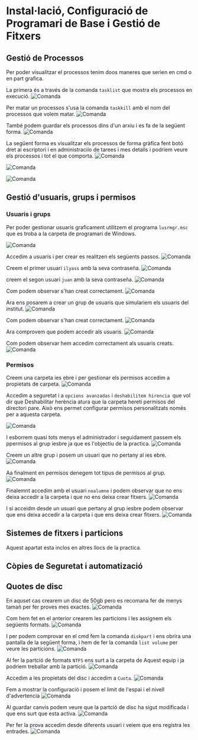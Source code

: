 # Instal·lació, Configuració de Programari de Base i Gestió de Fitxers

## Gestió de Processos

Per poder visualitzar el processos tenim doos maneres que serien en cmd o en part grafica.

La primera és a través de la comanda `tasklist` que mostra els processos en execució.
![Comanda](./Projecte2/Sprint2/1.png) 

Per matar un processos s'usa la comanda `taskkill` amb el nom del processos que volem matar.
![Comanda](./Projecte2/Sprint2/2.png) 

També podem guardar els processos dins d'un arxiu i es fa de la següent forma.
![Comanda](./Projecte2/Sprint2/3.png)

La següent forma es visualitzar els processos de forma gràfica fent botó dret al escriptori i en administraciío de tarees i mes detalls i podriem veure els processos i tot el que comporta.
![Comanda](./Projecte2/Sprint2/4.png)


![Comanda](./Projecte2/Sprint2/5.png)

![Comanda](./Projecte2/Sprint2/6.png)

## Gestió d'usuaris, grups i permisos 

### Usuaris i grups
Per poder gestionar usuaris graficament utilitzem el programa `lusrmgr.msc` que es troba a la carpeta de programari de Windows.

![Comanda](./Projecte2/Sprint2/us1.png)

Accedim a usuaris i per crear es realitzen els següents passos.
![Comanda](./Projecte2/Sprint2/us2.png)

Creem el primer usuari `ilyass` amb la seva contraseña.
![Comanda](./Projecte2/Sprint2/us3.png)

creem el segon usuari `juan` amb la seva contraseña.
![Comanda](./Projecte2/Sprint2/us4.png)

Com podem observar s'han creat correctament.
![Comanda](./Projecte2/Sprint2/us5.png)

Ara ens posarem a crear un grup de usuaris que simulariem els usuaris del institut.
![Comanda](./Projecte2/Sprint2/us6.png)

Com podem observar s'han creat correctament.
![Comanda](./Projecte2/Sprint2/us7.png)

Ara comprovem que podem accedir als usuaris.
![Comanda](./Projecte2/Sprint2/us8.png)

Com podem observar hem accedim correctament als usuaris creats.
![Comanda](./Projecte2/Sprint2/us9.png)

### Permisos

Creem una carpeta ies ebre i per gestionar els permisos accedim a propietats de carpeta.
![Comanda](./Projecte2/Sprint2/perr1.png)

Accedim a seguretat i a `opcions avanzadas` i `deshabilitem hirencia `que vol dir que Deshabilitar herència atura que la carpeta hereti permisos del directori pare. Això ens permet configurar permisos personalitzats només per a aquesta carpeta.

![Comanda](./Projecte2/Sprint2/per1.png)

I esborrem quasi tots menys el administrador i seguidament passem els ppermisos al grup iesbre ja que es l'objectiu de la practica.
![Comanda](./Projecte2/Sprint2/per2.png)

Creem un altre grup i posem un usuari que no pertany al ies ebre.
![Comanda](./Projecte2/Sprint2/per3.png)

Aa finalment en permisos denegem tot tipus de permisos al grup.
![Comanda](./Projecte2/Sprint2/per4.png)

Finalemnt accedim amb el usuari `noalumne` i podem observar que no ens deixa accedir a la carpeta i que no ens deixa crear fitxers.
![Comanda](./Projecte2/Sprint2/per5.png)

I si acceidm desde un usuari que pertany al grup iesbre podem observar que ens deixa accedir a la carpeta i que ens deixa crear fitxers.
![Comanda](./Projecte2/Sprint2/per6.png)

## Sistemes de fitxers i particions
Aquest apartat esta inclos en altres llocs de la practica.

## Còpies de Seguretat i automatizació


## Quotes de disc
En aquset cas crearem un disc de 50gb pero es recomana fer de menys tamañ per fer proves mes exactes.
![Comanda](./Projecte2/Sprint2/qa1.png)

Com hem fet en el anterior crearem les particions i les assignem els següents formats.
![Comanda](./Projecte2/Sprint2/qa2.png)

I per podem comprovar en el cmd fem la comanda `diskpart` i ens obrira una pantalla de la següent forma, i hem de fer la comanda `list volume` per veure les particions.
![Comanda](./Projecte2/Sprint2/qa3.png)

Al fer la partció de formats `NTFS` ens surt a la carpeta de Aquest equip i ja podriem treballar amb la partició.
![Comanda](./Projecte2/Sprint2/q1.png)

Accedim a les propietats del disc i accedim a `Cuota`.
![Comanda](./Projecte2/Sprint2/q2.png)

Fem a mostrar la configuració i posem el limit de l'espai i el nivell d'advertencia
![Comanda](./Projecte2/Sprint2/q3.png)

Al guardar canvis podem veure que la partció de disc ha sigut modificada i que ens surt que esta activa.
![Comanda](./Projecte2/Sprint2/q4.png)

Per fer la prova accedim desde diferents usuari i veiem que ens registra les entrades.
![Comanda](./Projecte2/Sprint2/q22.png)